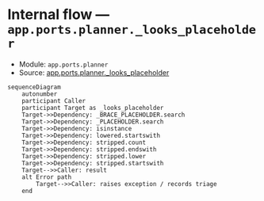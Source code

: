 # Internal flow — `app.ports.planner._looks_placeholder`

- Module: `app.ports.planner`
- Source: [app.ports.planner._looks_placeholder](../Src/backend/app/ports/planner.py#L261)

```mermaid
sequenceDiagram
    autonumber
    participant Caller
    participant Target as _looks_placeholder
    Target->>Dependency: _BRACE_PLACEHOLDER.search
    Target->>Dependency: _PLACEHOLDER.search
    Target->>Dependency: isinstance
    Target->>Dependency: lowered.startswith
    Target->>Dependency: stripped.count
    Target->>Dependency: stripped.endswith
    Target->>Dependency: stripped.lower
    Target->>Dependency: stripped.startswith
    Target-->>Caller: result
    alt Error path
        Target-->>Caller: raises exception / records triage
    end
```